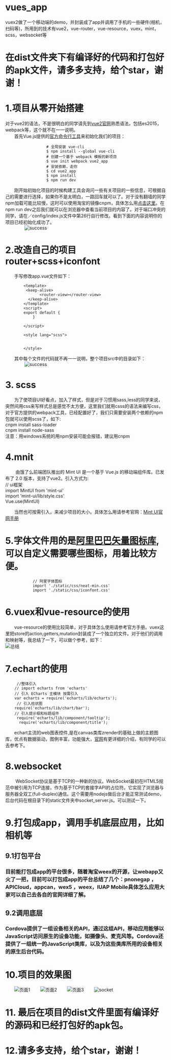 # vues_app
vuex2做了一个移动端的demo，并封装成了app并调用了手机的一些硬件(相机，扫码等)，所用到的技术有vue2，vue-router，vue-resource，vuex，mint，scss，websocket等


# 在dist文件夹下有编译好的代码和打包好的apk文件，请多多支持，给个star，谢谢！


# 1.项目从零开始搭建

  对于vue2的语法，不是很明白的同学请先到[vue2官网](https://cn.vuejs.org/v2/guide/ "vuejs官网")熟悉语法，包括es2015，webpack等，这个就不在一一说明。   
&emsp;&emsp;首先Vue.js提供的[官方命令行工具](https://github.com/vuejs/vue-cli)来初始化我们的项目：    

                      # 全局安装 vue-cli
                      $ npm install --global vue-cli
                      # 创建一个基于 webpack 模板的新项目
                      $ vue init webpack vue2_app
                      # 安装依赖，走你
                      $ cd vue2_app
                      $ npm install
                      $ npm run dev   

  &emsp;&emsp;刚开始初始化项目的时候构建工具会询问一些有关项目的一些信息，可根据自己的需要进行选择，如果你不是太明白，一路回车就可以了。对于没有翻墙的同学npm加载可能比较慢，这时可以使用淘宝的镜像cnpm，具体怎么用[点击这里](https://npm.taobao.org/)。在npm run dev之后我们就可以在浏览器中查看当前项目的内容了。对于端口冲突的同学，请在／config/index.js文件中第26行自行修改。看到下面的内容说明你的项目已经初始化成功了。   
&emsp;&emsp;&emsp;&emsp; ![success](https://github.com/raintao/vue2_app/blob/master/src/assets/11.png?raw=true)
# 2.改造自己的项目 router+scss+iconfont

  &emsp;&emsp;手写修改app.vue文件如下：         


            <template>   
             <keep-alive>   
                   <router-view></router-view>
              </keep-alive>
            </template>
            <script>
  	        export default {
                }

            </script>

            <style lang="scss">


            </style>


&emsp;&emsp;其中每个文件的代码就不再一一说明，整个项目src中的目录如下：   
&emsp;&emsp;&emsp;&emsp; ![success](https://github.com/raintao/vue2_app/blob/master/src/assets/1.png?raw=true)

# 3. scss

  &emsp;&emsp;为了使项目UI好看点，加入了样式，但是对于习惯用sass,less的同学来说，突然间用css来写样式总是感觉不太方便，这里我们就用csss的语法来编写css，对于官方提供的webpack工具，已经配置好了，我们只需要安装两个依赖的npm包就可以使用scss了，如下:    
                cnpm install sass-loader    
                cnpm install node-sass      
                注意：用windows系统的用npm安装可能会报错，建议用cnpm

# 4.mnit            
&emsp;&emsp; 由饿了么前端团队推出的 Mint UI 是一个基于 Vue.js 的移动端组件库。已发布了 2.0 版本，支持了vue2。引入方式为:   
                        // ui框架  
                          import MintUI from 'mint-ui'   
                          import 'mint-ui/lib/style.css'   
                          Vue.use(MintUI)

  &emsp;&emsp;当然也可按需引入，来减少项目的大小。具体怎么用请参考官网：[Mint UI官网手册](http://mint-ui.github.io/docs/#!/zh-cn2)

# 5.字体文件用的是[阿里巴巴矢量图标库](http://www.iconfont.cn/),可以自定义需要哪些图标，用着比较方便。    
                // 阿里字体图标
                import './static/css/neat-min.css'
                import './static/css/iconfont.css'
#  6.vuex和vue-resource的使用
  &emsp;&emsp;vue-resource的使用比较简单，对于具体怎么使用请参考官方手册。vuex这里把store的action,getters,mutation封装成了一个独立的文件。对于他们的调用和映射等，我总结了一下，可以做个参考，如下：   
  ![总结](https://github.com/raintao/vue2_app/blob/master/src/assets/6.png?raw=true)

# 7.echart的使用

         //整体引入  
        // import echarts from 'echarts'  
        // 引入 ECharts 主模块 按需引入        
        var echarts = require('echarts/lib/echarts');   
         // 引入柱状图        
        require('echarts/lib/chart/bar');   
        // 引入提示框和标题组件  
         require('echarts/lib/component/tooltip');   
          require('echarts/lib/component/title');
  &emsp;&emsp;echart主流的web图表控件,是在canvas类库zrender的基础上做的主题图库，优点有数据驱动，图例丰富，功能强大，[官网](http://echarts.baidu.com/index.html)有更详细的介绍，有同学的可以去参考下。

# 8.websocket

  &emsp;&emsp; WebSocket协议是基于TCP的一种新的协议。WebSocket最初在HTML5规范中被引用为TCP连接，作为基于TCP的套接字API的占位符。它实现了浏览器与服务器全双工(full-duplex)通信。这个需要用nodejs做后台才能正常测试demo，后台代码在根目录下的static文件夹中socket_server.js。可以测试一下。  

# 9.打包成app，调用手机底层应用，比如相机等

## 9.1打包平台

### 目前能打包成app的平台很多，随着淘宝weex的开源，让webapp又火了一把，目前可以打包成app的平台总结了几个：pnonegap ，APICloud，appcan，wex5 ，weex，IUAP Mobile具体怎么应用大家可以自己去各自的官网详细了解。

## 9.2调用底层

### Cordova提供了一组设备相关的API，通过这组API，移动应用能够以JavaScript访问原生的设备功能，如摄像头、麦克风等。Cordova还提供了一组统一的JavaScript类库，以及为这些类库所用的设备相关的原生后台代码。

# 10.项目的效果图

&emsp;&emsp;![页面1](https://github.com/raintao/vue2_app/blob/master/src/assets/2.png?raw=true)
&emsp;&emsp;![页面2](https://github.com/raintao/vue2_app/blob/master/src/assets/3.png?raw=true)
&emsp;&emsp;![页面3](https://github.com/raintao/vue2_app/blob/master/src/assets/4.png?raw=true)
&emsp;&emsp;![socket](https://github.com/raintao/vue2_app/blob/master/src/assets/5.png?raw=true)

# 11. 最后在项目的dist文件里面有编译好的源码和已经打包好的apk包。

# 12.请多多支持，给个star，谢谢！
